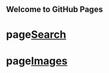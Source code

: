 ## Welcome to GitHub Pages


# page[Search](https://live1818.github.io/cpit405-assignment-2/Search.html)
# page[Images](https://live1818.github.io/cpit405-assignment-2/Images.html)



